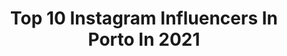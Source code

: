 ---
title: Top 10 Instagram Influencers In Porto In 2021
description: >-
  Find top Instagram influencers in Porto in 2021. Most popular hashtags: #ootd #fashion #fashionblogger #travel.
platform: Instagram
hits: 244
text_top: Analyze the most popular Instagram influencers on inBeat.
text_bottom: Our platform aggregates 244 Instagram influencers like this in Porto, Portugal for you to contact.
profiles:
  - username: "sara_nata"
    fullname: >-
      Sara Nata | Fashion•Lifestyle
    bio: >-
      📍Porto • Portugal Stylist • Image Consultant • Fashion Adviser 📥 DM
    location: "Portugal"
    followers: 6097
    engagement: 1375
    commentsToLikes: 0.110565
    id: ck8t4c6ru68o50j784zjtiz1f
    verified: false
    hashtags: "#today, #fashionstyle, #fashionblogger, #manfashionpost"
  - username: "barbara.marques"
    fullname: >-
      Bárbara Marques
    bio: >-
      Jurist. Fashion & lifestyle content creator. 📍Porto, Portugal 💌 barbara@mykindofjoy.com
    location: "Portugal"
    followers: 61617
    engagement: 609
    commentsToLikes: 0.217552
    id: ck5pzd0tc0dfn0i113djdxzjd
    verified: false
    hashtags: "#madeinportugal, #ootd, #pub, #mariafrederica"
  - username: "martacyrnecarvalho"
    fullname: >-
      Marta Cyrne Carvalho
    bio: >-
      Family . Beauty . Fashion . Lifestyle Beauty Consultant Mother of Carminho 👧🏼 and Margarida 👶🏼 Porto, Portugal 🌈
    location: "Portugal"
    followers: 44868
    engagement: 549
    commentsToLikes: 0.145752
    id: ck6u4knjk49al0j7148a8d9r3
    verified: false
    hashtags: "#pub, #cottonbrothers, #halloween, #todostemossuperpoderes"
  - username: "joanavaz_"
    fullname: >-
      JOANA VAZ
    bio: >-
      • Portuguese • Arch • Blogger • 📍 Porto 📩 info@joanavaz.pt
    location: "Portugal"
    followers: 275270
    engagement: 520
    commentsToLikes: 0.240055
    id: ck0vvzzinrhpl0i19s7rkfmrz
    verified: true
    hashtags: "#fashionista, #pub, #fashionblogger, #fashion"
  - username: "alexandracortereal_"
    fullname: >-
      Alexandra Corte Real ✨
    bio: >-
      • Porto 🇵🇹 • #fitnessaddict 🏋🏼‍♀️ • Collabs 📩 - alexandracortereal.instagram@gmail.com • @myproteinpt - “ALEXANDRAMP”
    location: "Portugal"
    followers: 73769
    engagement: 503
    commentsToLikes: 0.046625
    id: ck6to63qxcb9d0j71awwiv9m3
    verified: false
    hashtags: "#quarentena, #gains, #miss, #tbt"
  - username: "beu_lopes_"
    fullname: >-
      Béu Lopes
    bio: >-
      📍Porto, Portugal ✨@centralmodels 📩 Digital and Brands: gustavo@centralmodels.pt
    location: "Portugal"
    followers: 64249
    engagement: 2015
    commentsToLikes: 0.023131
    id: ck6tq1c33oush0j71c8nfuqvv
    verified: false
    hashtags: "#happybirthday"
  - username: "ajoanamaiaa"
    fullname: >-
      TRAVEL✨| FASHION✨|LIFESTYLE ✨
    bio: >-
      Travel lover 🌿 Fashion Addict 🌺 #sheisnotlost Embaixadora: @fitnessup_portugal UP-JOANAMAIA Collabs 📩 info@mrstravel.pt Porto, Portugal 📍
    location: "Portugal"
    followers: 7981
    engagement: 823
    commentsToLikes: 0.254085
    id: ck14hflt0a2vq0i19iwbux8so
    verified: false
    hashtags: "#travel, #travelgirls, #swimwear, #beach"
  - username: "im.susanasilva"
    fullname: >-
      Susana Silva
    bio: >-
      ⚑ Porto, Portugal ☛ susanasilvacollabs@gmail.com ✘ fashion ⌁ lifestyle ⌁ inspo
    location: "Portugal"
    followers: 12109
    engagement: 716
    commentsToLikes: 0.165622
    id: ckaovkl9a4ys60i787iawknf3
    verified: false
    hashtags: "#pictureoftheday, #photographylovers, #fashionstyle, #fashionlover"
  - username: "rubendaniiel"
    fullname: >-
      Rúben Daniel 🇵🇹 🏄🏽‍♂️
    bio: >-
      19|Porto📍| Football player ⚽️| 18✨💛 tt:@rubendaniiell|Tipster Placard/Betclic📈
    location: "Portugal"
    followers: 61158
    engagement: 265
    commentsToLikes: 0.297344
    id: ckap6k8kag7960i78ny2fsi99
    verified: false
    hashtags: ""
  - username: "joanacbcosta"
    fullname: >-
      Joana Costa | Lifestyle
    bio: >-
      Lifestyle, fashion and travel 16/10📍 Porto ➝ if you stand for nothing you'll fall for anything 🐘 ➝ collabs via e-mail or dm LAST VIDEO HERE 👇🏽❤️
    location: "Portugal"
    followers: 58658
    engagement: 246
    commentsToLikes: 0.173784
    id: ckap6c2m9f9gv0i786k2ulw9p
    verified: false
    hashtags: "#fashiongirl, #fashioninspo, #photooftheday, #shein"
---
